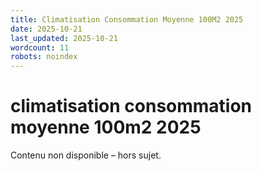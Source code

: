 ```yaml
---
title: Climatisation Consommation Moyenne 100M2 2025
date: 2025-10-21
last_updated: 2025-10-21
wordcount: 11
robots: noindex
---
```


# climatisation consommation moyenne 100m2 2025

Contenu non disponible – hors sujet.